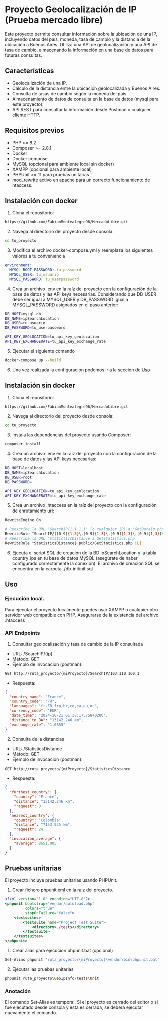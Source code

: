 # Proyecto Geolocalización de IP (Prueba mercado libre)

Este proyecto permite consultar información sobre la ubicación de una IP,
incluyendo datos del país, moneda, tasa de cambio y la
distancia de la ubicación a Buenos Aires. Utiliza una API de geolocalización y una
API de tasa de cambio, almacenando la información en una base de datos para futuras consultas.

## Características

- Geolocalización de una IP.
- Cálculo de la distancia entre la ubicación geolocalizada y Buenos Aires.
- Consulta de tasas de cambio según la moneda del país.
- Almacenamiento de datos de consulta en la base de datos (mysql para este proyecto).
- API REST para consultar la información desde Postman o cualquier cliente HTTP.

## Requisitos previos

- PHP >= 8.2
- Composer >= 2.8.1
- Docker
- Docker compose
- MySQL (opcional para ambiente local sin docker)
- XAMPP (opcional para ambiente local)
- PHPUnit >= 11 para pruebas unitarias
- mod_rewrite activo en apache para un correcto funcionamiento de htaccess.

## Instalación con docker

1. Clona el repositorio:

```bash
https://github.com/FabianMontealegre96/MercadoLibre.git
```

2. Navega al directorio del proyecto desde consola:

```bash
cd tu_proyecto
```

3. Modifica el archivo docker-compose.yml y reemplaza los siguientes valores a tu conveniencia

```yml
environment:
  MYSQL_ROOT_PASSWORD: tu_password
  MYSQL_USER: tu_usuario
  MYSQL_PASSWORD: tu_userpassword
```

4. Crea un archivo .env en la raíz del proyecto con la configuración de la base de
   datos y las API keys necesarias. Considerando que DB_USER debe ser igual a MYSQL_USER
   y DB_PASSWORD igual a MYSQL_PASSWORD asignados en el paso anterior:

```bash
DB_HOST=mysql-db
DB_NAME=ipSearchLocation
DB_USER=tu_usuario
DB_PASSWORD=tu_userpassword

API_KEY_GEOLOCATION=tu_api_key_geolocation
API_KEY_EXCHANGERATE=tu_api_key_exchange_rate
```

5. Ejecutar el siguiente comando

```bash
docker-compose up --build
```

6. Una vez realizada la configuracion podemos ir a la seccion de [Uso](#uso)

## Instalación sin docker

1. Clona el repositorio:

```bash
https://github.com/FabianMontealegre96/MercadoLibre.git
```

2. Navega al directorio del proyecto desde consola:

```bash
cd tu_proyecto
```

3. Instala las dependencias del proyecto usando Composer:

```bash
composer install
```

4. Crea un archivo .env en la raíz del proyecto con la configuración de la base de
   datos y las API keys necesarias:

```bash
DB_HOST=localhost
DB_NAME=ipSearchLocation
DB_USER=root
DB_PASSWORD=

API_KEY_GEOLOCATION=tu_api_key_geolocation
API_KEY_EXCHANGERATE=tu_api_key_exchange_rate
```

5. Crea un archivo .htaccess en la raíz del proyecto con la configuración
   de enrutamiento url:

```bash
RewriteEngine On

# Reescribe la URL 'SearchIP/1.1.1.1' (o cualquier IP) a 'GetDataIp.php?ip=1.1.1.1'
RewriteRule ^SearchIP/([0-9]{1,3}\.[0-9]{1,3}\.[0-9]{1,3}\.[0-9]{1,3})$ public/GetDataIp.php?ip=$1 [L]
# Reescribe la URL 'StatisticsDistance a GetStatistics.php
RewriteRule ^StatisticsDistance$ public/GetStatistics.php [L]

```

6. Ejecuta el script SQL de creación de la BD ipSearchLocation y la tabla country_ips
   en tu base de datos MySQL (asegúrate de haber configurado correctamente la conexión):
   El archivo de creacion SQL se encuentra en la carpeta ./db-ini/init.sql

## Uso

### Ejecución local.

Para ejecutar el proyecto localmente puedes usar XAMPP o cualquier otro servidor web compatible con PHP.
Asegurarse de la existencia del archivo .htaccess

### API Endpoints

1. Consultar geolocalización y tasa de cambio de la IP consultada

- URL: /SearchIP/{ip}
- Método: GET
- Ejemplo de invocacion (postman):

```bash
GET http://ruta_proyecto/{miProyecto}/SearchIP/103.110.160.1
```

- Respuesta:

```json
{
  "country_name": "France",
  "country_code": "FR",
  "languages": "fr-FR,frp,br,co,ca,eu,oc",
  "currency_code": "EUR",
  "date_time": "2024-10-21 01:38:17.758+0200",
  "distance_to_BA": "13142.246 km",
  "exchange_rate": "1.0855"
}
```

2. Consulta de la distancias

- URL: /StatisticsDistance
- Método: GET
- Ejemplo de invocacion (postman):

```bash
GET http://ruta_proyecto/{miProyecto}/StatisticsDistance
```

- Respuesta:

```json
{
  "furthest_country": {
    "country": "France",
    "distance": "13142.246 km",
    "request": 8
  },
  "nearest_country": {
    "country": "Colombia",
    "distance": "7153.925 km",
    "request": 24
  },
  "invocation_average": {
    "average": 8651.005
  }
}
```

## Pruebas unitarias

El proyecto incluye pruebas unitarias usando PHPUnit.

1. Crear fichero phpunit.xml en la raiz del proyecto.

```xml
<?xml version="1.0" encoding="UTF-8"?>
<phpunit bootstrap="vendor/autoload.php"
         colors="true"
         stopOnFailure="false">
    <testsuites>
        <testsuite name="Project Test Suite">
            <directory>./tests</directory>
        </testsuite>
    </testsuites>
</phpunit>

```

1. Crear alias para ejecucion phpunit.bat (opcional)

```bash
Set-Alias phpunit 'ruta_proyecto/{miProyecto}\vendor\bin\phpunit.bat'  
```

2. Ejecutar las pruebas unitarias

```bash
phpunit ruta_proyecto\GeoIpInfo\tests\Unit  
```

### Anotación

El comando Set-Alias es temporal. Si el proyecto es cerrado del editor
o si fue ejecutado desde consola y esta es cerrada, se debera
ejecutar nuevamente el comando.
  
